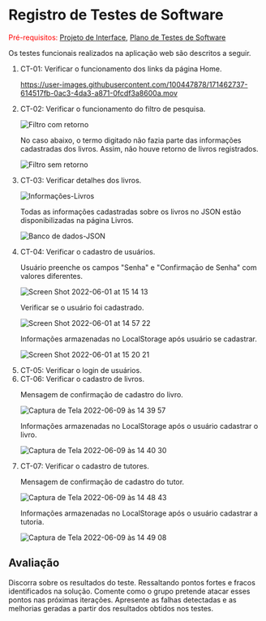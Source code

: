 # Registro de Testes de Software

<span style="color:red">Pré-requisitos: <a href="https://github.com/ICEI-PUC-Minas-PMV-ADS/pmv-ads-2022-1-e1-proj-web-t3-vida-de-estudante/blob/main/docs/04-Projeto%20de%20Interface.md"> Projeto de Interface</a></span>, <a href="https://github.com/ICEI-PUC-Minas-PMV-ADS/pmv-ads-2022-1-e1-proj-web-t3-vida-de-estudante/blob/main/docs/08-Plano%20de%20Testes%20de%20Software.md"> Plano de Testes de Software</a>

Os testes funcionais realizados na aplicação web são descritos a seguir.

<ol>
  <li> CT-01: Verificar o funcionamento dos links da página Home.
    
https://user-images.githubusercontent.com/100447878/171462737-614517fb-0ac3-4da3-a871-0fcdf3a8600a.mov

  </li>
  <li> CT-02: Verificar o funcionamento do filtro de pesquisa.
    
![Filtro com retorno](https://user-images.githubusercontent.com/100447878/171465039-94bfaaac-242c-4e5f-a573-039c42cf544f.png)
  <br>
  <p> No caso abaixo, o termo digitado não fazia parte das informações cadastradas dos livros. Assim, não houve retorno de livros registrados.</p>
    
![Filtro sem retorno](https://user-images.githubusercontent.com/100447878/171465662-3ff5786a-4e30-450f-85e1-776e46892516.png)

  </li>
  <li> CT-03: Verificar detalhes dos livros.
      
![Informações-Livros](https://user-images.githubusercontent.com/100447878/171466782-1cab428c-ae84-4000-af0f-f4a328d06055.png)

  <p> Todas as informações cadastradas sobre os livros no JSON estão disponibilizadas na página Livros.</p>
 
![Banco de dados-JSON](https://user-images.githubusercontent.com/100447878/171467041-59b0d788-575a-4898-86a5-fcf345bb0fc5.png)

  </li>
    
  <li> CT-04: Verificar o cadastro de usuários.
   
   <p>Usuário preenche os campos "Senha" e "Confirmaçāo de Senha" com valores diferentes.</p>
      
  ![Screen Shot 2022-06-01 at 15 14 13](https://user-images.githubusercontent.com/81182674/171474105-64632f30-5457-4366-852d-68145a28b2b3.png)
    
  </li>
  
  <p>Verificar se o usuário foi cadastrado.</p>
    
 ![Screen Shot 2022-06-01 at 14 57 22](https://user-images.githubusercontent.com/81182674/171472447-009af414-aaa4-45fb-abb8-e76a23430875.png)
    
  <p> Informações armazenadas no LocalStorage após usuário se cadastrar.</p>
    
  ![Screen Shot 2022-06-01 at 15 20 21](https://user-images.githubusercontent.com/81182674/171475137-83469b08-7778-4391-a725-ad4b3b3d2a77.png)
  
  </li>
  
  <li> CT-05: Verificar o login de usuários.
  
  </li>
  
  <li> CT-06: Verificar o cadastro de livros.
  <p> Mensagem de confirmação de cadastro do livro.</p>
  
  ![Captura de Tela 2022-06-09 às 14 39 57](https://user-images.githubusercontent.com/100447878/172911065-74eecec8-ad3e-4741-89ad-f0c8e6707659.png)
  
  <p> Informações armazenadas no LocalStorage após o usuário cadastrar o livro.</p>
  
  ![Captura de Tela 2022-06-09 às 14 40 30](https://user-images.githubusercontent.com/100447878/172911094-cf3b979b-1141-45db-8ff0-1e4311b7556e.png)

  </li>
  
  <li> CT-07: Verificar o cadastro de tutores.
  <p> Mensagem de confirmação de cadastro do tutor.</p>
  
  ![Captura de Tela 2022-06-09 às 14 48 43](https://user-images.githubusercontent.com/100447878/172912425-b499f7ed-3e6e-4cff-80ea-ace11d33b95c.png)
  
  <p> Informações armazenadas no LocalStorage após o usuário cadastrar a tutoria.</p>
  
  ![Captura de Tela 2022-06-09 às 14 49 08](https://user-images.githubusercontent.com/100447878/172912536-197b5ce3-abad-4072-a447-12532cf6e4ff.png)

  </li>
  
  </ol>
    

## Avaliação

Discorra sobre os resultados do teste. Ressaltando pontos fortes e fracos identificados na solução. Comente como o grupo pretende atacar esses pontos nas próximas iterações. Apresente as falhas detectadas e as melhorias geradas a partir dos resultados obtidos nos testes.
